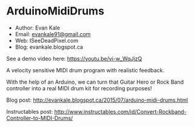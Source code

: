 # ArduinoMidiDrums
- Author: Evan Kale
- Email: evankale91@gmail.com
- Web: ISeeDeadPixel.com
- Blog: evankale.blogspot.ca

See a demo video here:
https://youtu.be/vi-w_WqJjzQ

A velocity sensitive MIDI drum program with realistic feedback.

With the help of an Arduino, we can turn that Guitar Hero or Rock Band controller into a real MIDI drum kit for recording purposes!

Blog post:
http://evankale.blogspot.ca/2015/07/arduino-midi-drums.html

Instructables post:
http://www.instructables.com/id/Convert-Rockband-Controller-to-MIDI-Drums/
